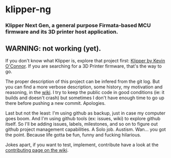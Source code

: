 # klipper-ng
### Klipper Next Gen, a general purpose Firmata-based MCU firmware and its 3D printer host application.

## WARNING: not working (yet).

If you don't know what Klipper is, explore that project first: [Klipper by Kevin O'Connor](https://github.com/KevinOConnor/klipper). If you are searching for a 3D Printer firmware, that's the way to go.

The proper description of this project can be infered from the git log. But you can find a more verbose description, some history, my motivation and reasoning, in the [wiki](https://github.com/mfp20/klipper-ng/wiki). I try to keep the public code in good conditions (ie: it builds and doesn't crash) but sometimes I don't have enough time to go up there before pushing a new commit. Apologies.

Last but not the least: I'm using github as backup, just in case my computer goes boom. And I'm using github tools (ex: issues, wiki) to explore github itself. So I'll be adding issues, labels, milestones, and so on to figure out github project management capabilities. A Solo job. Austism. Wan... you got the point. Because life gotta be fun, funny and fucking hilarious.

Jokes apart, if you want to test, implement, contribute have a look at the [contributing page on the wiki](https://github.com/mfp20/klipper-ng/wiki/Contributing).
